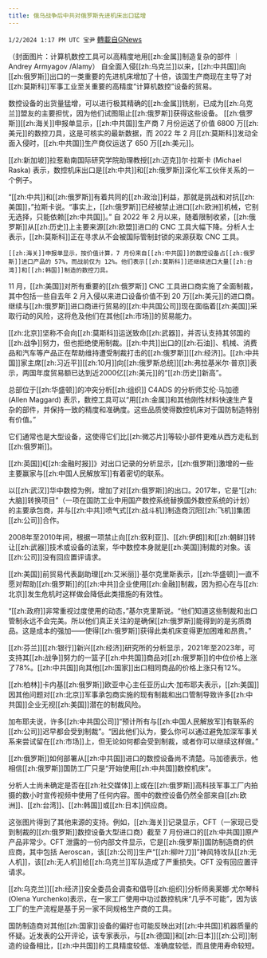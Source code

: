 ```yaml
---
title: 俄乌战争后中共对俄罗斯先进机床出口猛增
---
```

`1/2/2024 1:17 PM UTC 宝尹` [轉載自GNews](https://gnews.org/articles/2175960)

（封面图片：计算机数控工具可以高精度地用[[zh:金属]]制造复杂的部件 ｜Andrey Armyagov /Alamy）
自全面入侵[[zh:乌克兰]]以来，[[zh:中共国]]向[[zh:俄罗斯]]出口的一类重要的先进机床增加了十倍，该国生产商现在主导了对[[zh:莫斯科]]军事工业至关重要的高精度“计算机数控”设备的贸易。

数控设备的出货量猛增，可以进行极其精确的[[zh:金属]]铣削，已成为[[zh:乌克兰]]盟友的主要担忧，因为他们试图阻止[[zh:俄罗斯]]获得这些设备。
[[zh:俄罗斯]][[zh:海关]]申报单显示，[[zh:中共国]]生产商 7 月份运送了价值 6800 万[[zh:美元]]的数控刀具，这是可核实的最新数据，而 2022 年 2 月[[zh:莫斯科]]发动全面入侵时，[[zh:中共国]]生产商仅运送了 650 万[[zh:美元]]。

[[zh:新加坡]]拉惹勒南国际研究学院助理教授[[zh:迈克]]尔·拉斯卡 (Michael Raska) 表示，数控机床出口是[[zh:中共]]和[[zh:俄罗斯]]深化军工伙伴关系的一个例子。

“[[zh:中共]]和[[zh:俄罗斯]]有着共同的[[zh:政治]]利益，那就是挑战和对抗[[zh:美国]]，”拉斯卡说。“事实上，[[zh:俄罗斯]]已经被禁止进口[[zh:欧洲]]机械，它别无选择，只能依赖[[zh:中共国]]。”
自 2022 年 2 月以来，随着限制收紧，[[zh:俄罗斯]]从[[zh:历史]]上主要来源[[zh:欧盟]]进口的 CNC 工具大幅下降。分析人士表示，[[zh:莫斯科]]正在寻求从不会被国际管制封锁的来源获取 CNC 工具。

	[[zh:海关]]申报单显示，按价值计算，7 月份来自[[zh:中共国]]的数控设备占[[zh:俄罗斯]]进口产品的 57%，而战前仅为 12%。他们表示[[zh:莫斯科]]还继续进口大量[[zh:台湾]]和[[zh:韩国]]制造的数控刀具。

11 月，[[zh:美国]]对所有重要的[[zh:俄罗斯]] CNC 工具进口商实施了全面制裁，其中包括一些自去年 2 月入侵以来进口设备价值不到 20 万[[zh:美元]]的进口商。继续与[[zh:俄罗斯]]进口商进行贸易的[[zh:中共国公司]]现在面临着[[zh:美国]]采取行动的风险，这将危及他们在其他[[zh:市场]]的贸易能力。

[[zh:北京]]坚称不会向[[zh:莫斯科]]运送致命[[zh:武器]]，并否认支持其邻国的[[zh:战争]]努力，但也拒绝使用制裁。[[zh:中共]]出口的[[zh:石油]]、机械、消费品和汽车等产品正在帮助维持遭受制裁打击的[[zh:俄罗斯]][[zh:经济]]。[[zh:中共国]]家主席[[zh:习近平]][[zh:10月]]向[[zh:俄罗斯总统]][[zh:弗拉基米尔·普京]]表示，两国年度贸易额已达到近2000亿[[zh:美元]]的“[[zh:历史]]新高”。

总部位于[[zh:华盛顿]]的冲突分析[[zh:组织]] C4ADS 的分析师艾伦·马加德 (Allen Maggard) 表示，数控工具可以“用[[zh:金属]]和其他刚性材料快速生产复杂的部件，并保持一致的精度和准确度。这些品质使得数控机床对于国防制造特别有价值。”

它们通常也是大型设备，这使得它们比[[zh:微芯片]]等较小部件更难从西方走私到[[zh:俄罗斯]]。

[[zh:英国]]《[[zh:金融时报]]》对出口记录的分析显示，[[zh:俄罗斯]]激增的一些主要赢家与[[zh:中国人民解放军]]有着密切的联系。

以[[zh:武汉]]华中数控为例，增加了对[[zh:俄罗斯]]的出口。2017年，它是“[[zh:大脑]]转换项目”（一项在国防工业中用国产数控系统替换国外数控系统的计划）的主要承包商，并与[[zh:中共]]喷气式[[zh:战斗机]]制造商沉阳[[zh:飞机]]集团[[zh:公司]]合作。

2008年至2010年间，根据一项禁止向[[zh:叙利亚]]、[[zh:伊朗]]和[[zh:朝鲜]]转让[[zh:武器]]技术或设备的法案，华中数控本身就是[[zh:美国]]制裁的对象。该[[zh:公司]]没有回应置评请求。

[[zh:美国]]前贸易代表副助理[[zh:艾米丽]]·基尔克里斯表示，[[zh:华盛顿]]一直不愿对帮助[[zh:俄罗斯]]的[[zh:中共]]企业使用[[zh:金融]]制裁，因为担心在与[[zh:北京]]发生危机时这样做会降低此类措施的有效性。

“[[zh:政府]]非常重视过度使用的动态，”基尔克里斯说。“他们知道这些制裁和出口管制永远不会完美。所以他们真正关注的是确保[[zh:俄罗斯]]能得到的是劣质商品。这是成本的强加——使得[[zh:俄罗斯]]获得此类机床变得更加困难和昂贵。”

[[zh:芬兰]][[zh:银行]]新兴[[zh:经济]]研究所的分析显示，2021年至2023年，可支持其[[zh:战争]]努力的一篮子[[zh:中共国]]商品对[[zh:俄罗斯]]的中位价格上涨了78%。[[zh:中共国]]向其他[[zh:国家]]出口相同商品的价格上涨只有12%。

[[zh:柏林]]卡内基[[zh:俄罗斯]]欧亚中心主任亚历山大·加布耶夫表示，[[zh:美国]]因其他问题对[[zh:北京]]军事承包商实施的现有制裁和出口管制导致许多[[zh:中共国]]企业无视[[zh:美国]]潜在的制裁风险。

加布耶夫说，许多[[zh:中共国公司]]“预计所有与[[zh:中国人民解放军]]有联系的[[zh:公司]]迟早都会受到制裁”。“因此他们认为，要么你可以通过避免加深军事关系来尝试留在[[zh:市场]]上，但无论如何都会受到制裁，或者你可以继续这样做。”

[[zh:俄罗斯]]如何部署从[[zh:中共国]]进口的数控设备尚不清楚。马加德表示，他相信[[zh:俄罗斯]]国防工厂只是“开始使用[[zh:中共国]]数控机床”。

分析人士尚未确定是否在[[zh:社交媒体]]上或在[[zh:俄罗斯]]高科技军事工厂内拍摄的数小时宣传视频中使用了任何内容。图中的数控设备仍然全部来自[[zh:欧洲]]、[[zh:台湾]]、[[zh:韩国]]或[[zh:日本]]供应商。

这张图片得到了其他来源的支持。例如，[[zh:海关]]记录显示，CFT（一家现已受到制裁的[[zh:俄罗斯]]数控设备大型进口商）截至 7 月份进口的[[zh:中共国]]原产产品非常少。CFT 泄露的一份内部文件显示，它是[[zh:俄罗斯]]国防制造商的供应商，其中包括 Aeroscan，该[[zh:公司]]生产“[[zh:柳叶刀]]”神风特攻队[[zh:无人机]]，该[[zh:无人机]]给[[zh:乌克兰]]军队造成了严重损失。CFT 没有回应置评请求。

[[zh:乌克兰]][[zh:经济]]安全委员会调查和倡导[[zh:组织]]分析师奥莱娜·尤尔琴科(Olena Yurchenko)表示，在一家工厂使用中功过数控机床“几乎不可能”，因为该工厂的生产流程是基于另一家不同规格生产商的工具。

国防制造商对其他[[zh:国家]]设备的偏好也可能反映出对[[zh:中共国]]机器质量的怀疑。​​​​​​​​​​​​​​​​​​近发表的公开评论，该专家表示，与[[zh:德国]]和[[zh:日本]][[zh:公司]]制造的设备相比，[[zh:中共国]]的工具精度较低、准确度较低，而且使用寿命较短。


